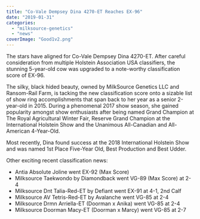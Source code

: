 ```yaml
---
title: "Co-Vale Dempsey Dina 4270-ET Reaches EX-96"
date: "2019-01-31"
categories: 
  - "milksource-genetics"
  - "news"
coverImage: "Good1v2.png"
---
```


The stars have aligned for Co-Vale Dempsey Dina 4270-ET. After careful consideration from multiple Holstein Association USA classifiers, the stunning 5-year-old cow was upgraded to a note-worthy classification score of EX-96.

The silky, black hided beauty, owned by MilkSource Genetics LLC and Ransom-Rail Farm, is tacking the new classification score onto a sizable list of show ring accomplishments that span back to her year as a senior 2-year-old in 2015. During a phenomenal 2017 show season, she gained popularity amongst show enthusiasts after being named Grand Champion at The Royal Agricultural Winter Fair, Reserve Grand Champion at the International Holstein Show and the Unanimous All-Canadian and All-American 4-Year-Old.

Most recently, Dina found success at the 2018 International Holstein Show and was named 1st Place Five-Year Old, Best Production and Best Udder.

Other exciting recent classification news:

- Antia Absolute Joline went EX-92 (Max Score)
- Milksource Taekwondo by Diamondback went VG-89 (Max Score) at 2-4
- Milksource Dnt Talia-Red-ET by Defiant went EX-91 at 4-1, 2nd Calf
- Milksource AV Tetris-Red-ET by Avalanche went VG-85 at 2-4
- Milksource Drmn Arriella-ET (Doorman x Anika) went VG-85 at 2-4
- Milksource Doorman Macy-ET (Doorman x Marcy) went VG-85 at 2-7
